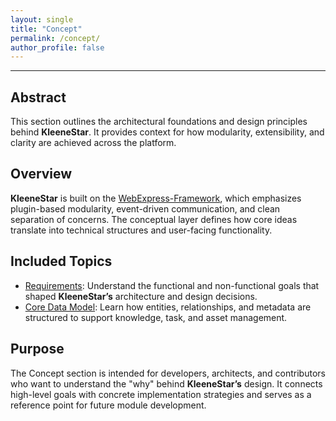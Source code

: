 ```yaml
---
layout: single
title: "Concept"
permalink: /concept/
author_profile: false
---
```


---
## Abstract

This section outlines the architectural foundations and design principles behind **KleeneStar**. It provides context for how modularity, extensibility, and clarity are achieved across the platform.

## Overview

**KleeneStar** is built on the [WebExpress-Framework](https://github.com/webexpress-framework), which emphasizes plugin-based modularity, event-driven communication, and clean separation of concerns. The conceptual layer defines how core ideas translate into technical structures and user-facing functionality.

## Included Topics

- [Requirements](requirement.md): Understand the functional and non-functional goals that shaped **KleeneStar’s** architecture and design decisions.
- [Core Data Model](cdm.md): Learn how entities, relationships, and metadata are structured to support knowledge, task, and asset management.

## Purpose

The Concept section is intended for developers, architects, and contributors who want to understand the "why" behind **KleeneStar’s** design. It connects high-level goals with concrete implementation strategies and serves as a reference point for future module development.